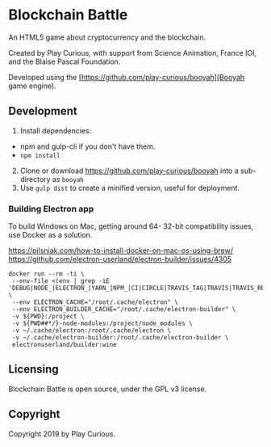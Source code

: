 # Blockchain Battle

An HTML5 game about cryptocurrency and the blockchain.

Created by Play Curious, with support from Science Animation, France IOI, and the Blaise Pascal Foundation.

Developed using the [https://github.com/play-curious/booyah](Booyah game engine).

## Development

1. Install dependencies:

- npm and gulp-cli if you don't have them.
- `npm install`

2. Clone or download https://github.com/play-curious/booyah into a sub-directory as `booyah`
3. Use `gulp dist` to create a minified version, useful for deployment.

### Building Electron app

To build Windows on Mac, getting around 64- 32-bit compatibility issues, use Docker as a solution.

https://pilsniak.com/how-to-install-docker-on-mac-os-using-brew/
https://github.com/electron-userland/electron-builder/issues/4305

```
docker run --rm -ti \
 --env-file <(env | grep -iE 'DEBUG|NODE_|ELECTRON_|YARN_|NPM_|CI|CIRCLE|TRAVIS_TAG|TRAVIS|TRAVIS_REPO_|TRAVIS_BUILD_|TRAVIS_BRANCH|TRAVIS_PULL_REQUEST_|APPVEYOR_|CSC_|GH_|GITHUB_|BT_|AWS_|STRIP|BUILD_') \
 --env ELECTRON_CACHE="/root/.cache/electron" \
 --env ELECTRON_BUILDER_CACHE="/root/.cache/electron-builder" \
 -v ${PWD}:/project \
 -v ${PWD##*/}-node-modules:/project/node_modules \
 -v ~/.cache/electron:/root/.cache/electron \
 -v ~/.cache/electron-builder:/root/.cache/electron-builder \
 electronuserland/builder:wine
```

## Licensing

Blockchain Battle is open source, under the GPL v3 license.

## Copyright

Copyright 2019 by Play Curious.
